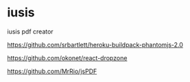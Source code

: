 # iusis
iusis pdf creator

https://github.com/srbartlett/heroku-buildpack-phantomjs-2.0

https://github.com/okonet/react-dropzone

https://github.com/MrRio/jsPDF
